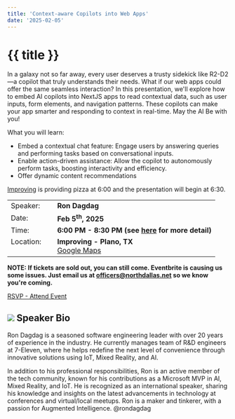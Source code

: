 ```yaml
---
title: 'Context-aware Copilots into Web Apps'
date: '2025-02-05'
---
```

# {{ title }}

In a galaxy not so far away, every user deserves a trusty sidekick like R2-D2—a copilot that truly understands their needs. What if our web apps could offer the same seamless interaction? In this presentation, we'll explore how to embed AI copilots into NextJS apps to read contextual data, such as user inputs, form elements, and navigation patterns. These copilots can make your app smarter and responding to context in real-time.  May the AI Be with you!

What you will learn:

* Embed a contextual chat feature: Engage users by answering queries and performing tasks based on conversational inputs.
* Enable action-driven assistance: Allow the copilot to autonomously perform tasks, boosting interactivity and efficiency.
* Offer dynamic content recommendations

[Improving](https://improving.com/) is providing pizza at 6:00 and the presentation will begin at 6:30.

<table>
<tbody>
<tr><td>Speaker:</td><td>&nbsp;</td><td><b>Ron Dagdag</b></td></tr>
<tr><td>Date:</td><td>&nbsp;</td><td><b>Feb 5<sup>th</sup>, 2025</b></td></tr>
<tr><td valign="top">Time:</td><td>&nbsp;</td><td><b>6:00 PM - 8:30 PM (see <a title="Location" href="/contact/">here</a> for more detail)</b></td></tr>
<tr><td valign="top">Location:</td><td>&nbsp;</td><td><b>Improving - Plano, TX</b><br><a title="Google" target="_blank" href="https://g.page/improving-dallas?share">Google Maps</a></td></tr>
</tbody>
</table>

**NOTE: If tickets are sold out, you can still come. Eventbrite is causing us some issues. Just email us at officers@northdallas.net so we know you're coming.**

[RSVP - Attend Event](https://www.eventbrite.com/e/context-aware-copilots-into-web-apps-tickets-1227843977389?aff=oddtdtcreator)

## ![](/assets/img/icons/speakerbioicon.png) Speaker Bio

Ron Dagdag is a seasoned software engineering leader with over 20 years of experience in the industry. He currently manages team of R&D engineers at 7-Eleven, where he helps redefine the next level of convenience through innovative solutions using IoT, Mixed Reality, and AI.

In addition to his professional responsibilities, Ron is an active member of the tech community, known for his contributions as a Microsoft MVP in AI, Mixed Reality, and IoT. He is recognized as an international speaker, sharing his knowledge and insights on the latest advancements in technology at conferences and virtual/local meetups. Ron is a maker and tinkerer, with a passion for Augmented Intelligence. @rondagdag
